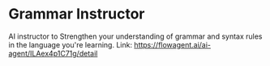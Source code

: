 # Grammar Instructor

AI instructor to Strengthen your understanding of grammar and syntax rules in the language you're learning.
Link: https://flowagent.ai/ai-agent/ILAex4p1C71g/detail
